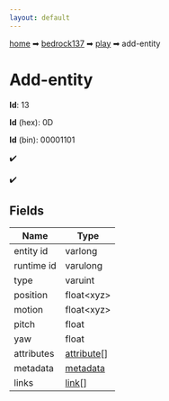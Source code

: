 ```yaml
---
layout: default
---
```


[home](/) ➡ [bedrock137](/protocol/bedrock137) ➡ [play](/protocol/bedrock137/play) ➡ add-entity

# Add-entity

**Id**: 13

**Id** (hex): 0D

**Id** (bin): 00001101

✔️

✔️

## Fields

Name | Type
---|---
entity id | varlong
runtime id | varulong
type | varuint
position | float&lt;xyz&gt;
motion | float&lt;xyz&gt;
pitch | float
yaw | float
attributes | [attribute](/protocol/bedrock137/types/attribute)[]
metadata | [metadata](/protocol/bedrock137/metadata)
links | [link](/protocol/bedrock137/types/link)[]

